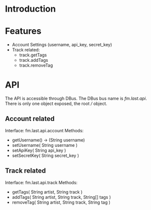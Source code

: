 Introduction
============


Features
========

- Account Settings (username, api_key, secret_key)
- Track related:
  - track.getTags
  - track.addTags
  - track.removeTag


API
===

The API is accessible through DBus. The DBus bus name is *fm.last.api*. There is only one object exposed, the root */* object.

Account related
---------------

Interface: fm.last.api.account
Methods: 
 - getUsername() -> (String username)
 - setUsername( String username )
 - setApiKey( String api_key )
 - setSecretKey( String secret_key )

Track related
-------------

Interface: fm.last.api.track
Methods: 
 - getTags( String artist, String track )
 - addTags( String artist, String track, String[] tags )
 - removeTag( String artist, String track, String tag )
